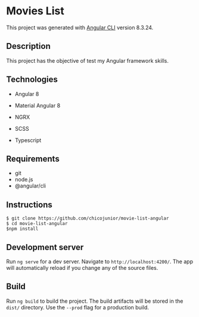 
# Movies List

This project was generated with [Angular CLI](https://github.com/angular/angular-cli) version 8.3.24.

## Description

This project has the objective of test my Angular framework skills.

## Technologies

- Angular 8

- Material Angular 8

- NGRX

- SCSS

- Typescript

## Requirements

  - git
  - node.js
  - @angular/cli

## Instructions


```console
$ git clone https://github.com/chicojunior/movie-list-angular
$ cd movie-list-angular
$npm install
```

## Development server

Run `ng serve` for a dev server. Navigate to `http://localhost:4200/`. The app will automatically reload if you change any of the source files.


## Build

Run `ng build` to build the project. The build artifacts will be stored in the `dist/` directory. Use the `--prod` flag for a production build.